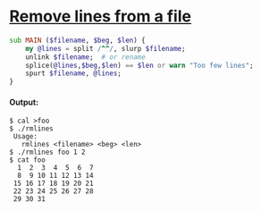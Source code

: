 [1]: https://rosettacode.org/wiki/Remove_lines_from_a_file

# [Remove lines from a file][1]

```raku
sub MAIN ($filename, $beg, $len) {
    my @lines = split /^^/, slurp $filename;
    unlink $filename;  # or rename
    splice(@lines,$beg,$len) == $len or warn "Too few lines";
    spurt $filename, @lines;
}
```

#### Output:
```
$ cal >foo
$ ./rmlines
 Usage:
   rmlines <filename> <beg> <len>
$ ./rmlines foo 1 2
$ cat foo
  1  2  3  4  5  6  7  
  8  9 10 11 12 13 14  
 15 16 17 18 19 20 21  
 22 23 24 25 26 27 28  
 29 30 31
```